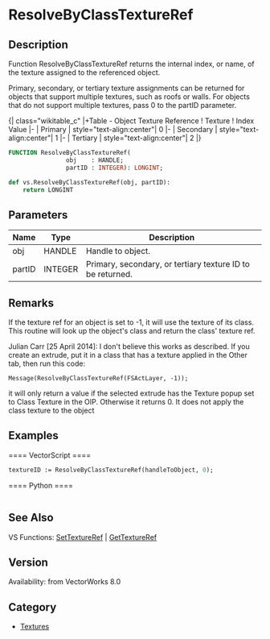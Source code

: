 # ResolveByClassTextureRef

## Description
Function ResolveByClassTextureRef returns the internal index, or name, of the texture assigned to the referenced object. 

Primary, secondary, or tertiary texture assignments can be returned for objects that support multiple textures, such as roofs or walls. For objects that do not support multiple textures, pass 0 to the partID parameter.

{| class="wikitable_c"
|+Table - Object Texture Reference
! Texture
! Index Value
|-
| Primary
| style="text-align:center"| 0
|-
| Secondary
| style="text-align:center"| 1
|-
| Tertiary
| style="text-align:center"| 2
|}

```pascal
FUNCTION ResolveByClassTextureRef(
				obj    : HANDLE;
				partID : INTEGER): LONGINT;
```

```python
def vs.ResolveByClassTextureRef(obj, partID):
    return LONGINT
```

## Parameters
|Name|Type|Description|
|---|---|---|
|obj|HANDLE|Handle to object.|
|partID|INTEGER|Primary, secondary, or tertiary texture ID to be returned.|

## Remarks
If the texture ref for an object is set to -1, it will use the texture of its class.  This routine will look up the object's class and return the class' texture ref.

Julian Carr [25 April 2014]: I don't believe this works as described. If you create an extrude, put it in a class that has a texture applied in the Other tab, then run this code:

    Message(ResolveByClassTextureRef(FSActLayer, -1));

it will only return a value if the selected extrude has the Texture popup set to Class Texture in the OIP. Otherwise it returns 0. It does not apply the class texture to the object

## Examples
==== VectorScript ====
```pascal
textureID := ResolveByClassTextureRef(handleToObject, 0);
```
==== Python ====
```python

```

## See Also
VS Functions:
[SetTextureRef](SetTextureRef.md) 
| [GetTextureRef](GetTextureRef.md)

## Version
Availability: from VectorWorks 8.0

## Category
* [Textures](../Categories/Textures.md)
